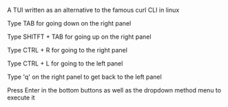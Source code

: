 A TUI written as an alternative to the famous curl CLI in linux

Type TAB for going down on the right panel

Type SHITFT + TAB for going up on the right panel

Type CTRL + R for going to the right panel

Type CTRL + L for going to the left panel

Type 'q' on the right panel to get back to the left panel

Press Enter in the bottom buttons as well as the dropdown method menu to execute it
